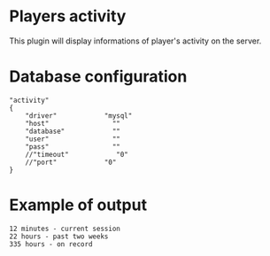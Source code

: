 # Players activity
This plugin will display informations of player's activity on the server.

# Database configuration
```
"activity" 
{ 
    "driver"            "mysql" 
    "host"                "" 
    "database"            "" 
    "user"                "" 
    "pass"                "" 
    //"timeout"            "0" 
    //"port"            "0" 
} 
```

# Example of output
```
12 minutes - current session
22 hours - past two weeks
335 hours - on record
```
